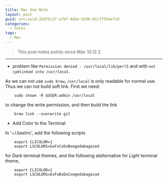 ```yaml
---
title: Mac Use Note
layout: post
guid: urn:uuid:32d75c37-a7bf-4d2e-b5d6-01cff554e7c8
categories:
  - notes
tags:
  - Mac
---
```



> This post notes points since Mac 10.12.2


---

- problem like `Permission denied - /usr/local/lib/perl5` and with `not symlinked into /usr/local`.
 
As we can not use `sudo brew`, `/usr/local` is only readable for normal use. Thus we can not build soft link.
First we need:

```
    sudo chown -R $USER:admin /usr/local
```

to change the write permission, and then build the link

```
    brew link --overwrite git
```

- Add Color to the Terminal

In '~/.bashrc', add the following scripts

```
    export CLICOLOR=1
    export LSCOLORS=GxFxCxDxBxegedabagaced
```

for *Dark* terminal themes, and the following alalternative for *Light* terminal theme,

```
    export CLICOLOR=1
    export LSCOLORS=ExFxBxDxCxegedabagacad
```
